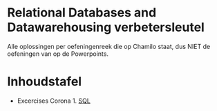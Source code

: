 # Relational Databases and Datawarehousing verbetersleutel

Alle oplossingen per oefeningenreek die op Chamilo staat, dus NIET de oefeningen van op de Powerpoints.

# Inhoudstafel

- Excercises Corona 1. [SQL](SQL_Review_Corona.md) 
